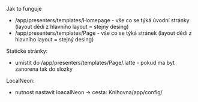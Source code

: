 Jak to funguje
* /app/presenters/templates/Homepage - vše co se týká úvodní stránky (layout dědí z hlavního layout = stejný desing)
* /app/presenters/templates/Page - vše co se týká stránek (layout dědí z hlavního layout = stejný desing)

Statické stránky:
* umístit do /app/presenters/templates/Page/<adresa stranky bez pripony>.latte - pokud ma byt zanorena tak do slozky
  
LocalNeon:
* nutnost nastavit loacalNeon -> cesta: Knihovna/app/config/
